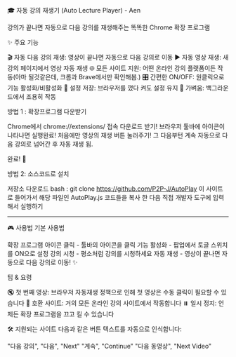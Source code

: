 🎓 자동 강의 재생기 (Auto Lecture Player) - Aen

강의가 끝나면 자동으로 다음 강의를 재생해주는 똑똑한 Chrome 확장 프로그램

✨ 주요 기능

🎬 자동 다음 강의 재생: 영상이 끝나면 자동으로 다음 강의로 이동
▶️ 자동 영상 재생: 새 강의 페이지에서 영상 자동 재생
🌐 모든 사이트 지원: 어떤 온라인 강의 플랫폼이든 작동(아마 될것같은데, 크롬과 Brave에서만 확인해봄.)
🎛️ 간편한 ON/OFF: 원클릭으로 기능 활성화/비활성화
💾 설정 저장: 브라우저를 껐다 켜도 설정 유지
🚀 가벼움: 백그라운드에서 조용히 작동

방법 1 : 확장프로그램 다운받기

Chrome에서 chrome://extensions/ 접속
다운로드 받기!
브라우저 툴바에 아이콘이 나타나면 실행완료!
처음에만 영상의 재생 버튼 눌러주기!
그 다음부턴 계속 자동으로 다음 강의로 넘어간 후 자동 재생 됨.

완료! 🎉

방법 2: 소스코드로 설치

저장소 다운로드
bash : git clone https://github.com/P2P-J/AutoPlay
이 사이트로 들어가서 해당 파일인 AutoPlay.js 코드들을 복사 한 다음 직접 개발자 도구에 입력해서 실행하기

---

🎮 사용법
기본 사용법

확장 프로그램 아이콘 클릭 - 툴바의 아이콘을 클릭
기능 활성화 - 팝업에서 토글 스위치를 ON으로 설정
강의 시청 - 평소처럼 강의를 시청하세요
자동 재생 - 영상이 끝나면 자동으로 다음 강의로 이동! ✨

팁 & 요령

🔇 첫 번째 영상: 브라우저 자동재생 정책으로 인해 첫 영상은 수동 클릭이 필요할 수 있습니다
🎯 호환 사이트: 거의 모든 온라인 강의 사이트에서 작동합니다
⏸️ 일시 정지: 언제든 확장 프로그램을 끄고 킬 수 있습니다

🛠️ 지원되는 사이트
다음과 같은 버튼 텍스트를 자동으로 인식합니다:

"다음 강의", "다음", "Next"
"계속", "Continue"
"다음 동영상", "Next Video"
